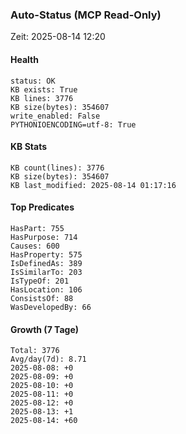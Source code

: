 ### Auto-Status (MCP Read-Only)

Zeit: 2025-08-14 12:20

#### Health
```
status: OK
KB exists: True
KB lines: 3776
KB size(bytes): 354607
write_enabled: False
PYTHONIOENCODING=utf-8: True
```

#### KB Stats
```
KB count(lines): 3776
KB size(bytes): 354607
KB last_modified: 2025-08-14 01:17:16
```

#### Top Predicates
```
HasPart: 755
HasPurpose: 714
Causes: 600
HasProperty: 575
IsDefinedAs: 389
IsSimilarTo: 203
IsTypeOf: 201
HasLocation: 106
ConsistsOf: 88
WasDevelopedBy: 66
```

#### Growth (7 Tage)
```
Total: 3776
Avg/day(7d): 8.71
2025-08-08: +0
2025-08-09: +0
2025-08-10: +0
2025-08-11: +0
2025-08-12: +0
2025-08-13: +1
2025-08-14: +60
```


